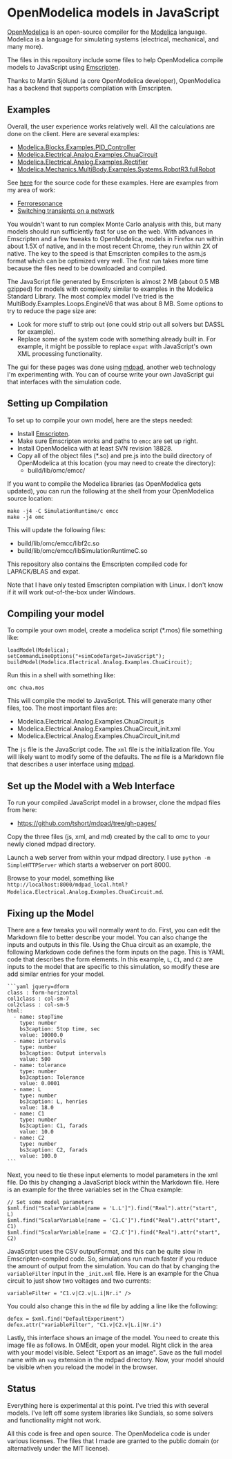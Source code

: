 # OpenModelica models in JavaScript

[OpenModelica](http://openmodelica.org) is an open-source compiler for
the [Modelica](http://modelica.org) language. Modelica is a language for
simulating systems (electrical, mechanical, and many more).

The files in this repository include some files to help OpenModelica
compile models to JavaScript using
[Emscripten](http://emscripten.org/).

Thanks to Martin Sjölund (a core OpenModelica developer), OpenModelica
has a backend that supports compilation with Emscripten. 

## Examples

Overall, the user experience works relatively well. All the
calculations are done on the client. Here are several examples:

- [Modelica.Blocks.Examples.PID_Controller](http://tshort.github.io/mdpad/mdpad.html?Modelica.Blocks.Examples.PID_Controller.md)
- [Modelica.Electrical.Analog.Examples.ChuaCircuit](http://tshort.github.io/mdpad/mdpad.html?Modelica.Electrical.Analog.Examples.ChuaCircuit.md)
- [Modelica.Electrical.Analog.Examples.Rectifier](http://tshort.github.io/mdpad/mdpad.html?Modelica.Electrical.Analog.Examples.Rectifier.md)
- [Modelica.Mechanics.MultiBody.Examples.Systems.RobotR3.fullRobot](http://tshort.github.io/mdpad/mdpad.html?Modelica.Mechanics.MultiBody.Examples.Systems.RobotR3.fullRobot.md)

See [here](https://github.com/tshort/mdpad/tree/gh-pages/) for the
source code for these examples. Here are examples from my area of
work:

- [Ferroresonance](http://distributionhandbook.com/calculators/mdpad.html?ferro.md)
- [Switching transients on a network](http://distributionhandbook.com/calculators/mdpad.html?UrbanPrimary.md)

You wouldn't want to run complex Monte Carlo analysis with this, but
many models should run sufficiently fast for use on the web. With
advances in Emscripten and a few tweaks to OpenModelica, models in
Firefox run within about 1.5X of native, and in the most recent
Chrome, they run within 2X of native. The key to the speed is that
Emscripten compiles to the asm.js format which can be optimized very
well. The first run takes more time because the files need to be
downloaded and compiled. 

The JavaScript file generated by Emscripten is almost 2 MB (about 0.5
MB gzipped) for models with complexity similar to examples in the
Modelica Standard Library. The most complex model I've tried is the
MultiBody.Examples.Loops.EngineV6 that was about 8 MB. Some options to
try to reduce the page size are:

- Look for more stuff to strip out (one could strip out all solvers but
  DASSL for example).
- Replace some of the system code with something already built in. For
  example, it might be possible to replace `expat` with JavaScript's
  own XML processing functionality.

The gui for these pages was done using
[mdpad](http://tshort.github.io/mdpad/), another web technology I'm
experimenting with. You can of course write your own JavaScript gui
that interfaces with the simulation code.

## Setting up Compilation

To set up to compile your own model, here are the steps needed:

- Install [Emscripten](http://emscripten.org/).
- Make sure Emscripten works and paths to `emcc` are set up right.
- Install OpenModelica with at least SVN revision 18828.
- Copy all of the object files (*.so) and pre.js into the build
  directory of OpenModelica at this location (you may need to create
  the directory):
  - build/lib/omc/emcc/

If you want to compile the Modelica libraries (as OpenModelica gets
updated), you can run the following at the shell from your
OpenModelica source location:

    make -j4 -C SimulationRuntime/c emcc
    make -j4 omc

This will update the following files:
  - build/lib/omc/emcc/libf2c.so
  - build/lib/omc/emcc/libSimulationRuntimeC.so

This repository also contains the Emscripten compiled code for
LAPACK/BLAS and expat.

Note that I have only tested Emscripten compilation with Linux. I
don't know if it will work out-of-the-box under Windows.

## Compiling your model

To compile your own model, create a modelica script (*.mos) file
something like:
    
    loadModel(Modelica);
    setCommandLineOptions("+simCodeTarget=JavaScript");
    buildModel(Modelica.Electrical.Analog.Examples.ChuaCircuit);

Run this in a shell with something like:

    omc chua.mos

This will compile the model to JavaScript. This will generate many
other files, too. The most important files are:

- Modelica.Electrical.Analog.Examples.ChuaCircuit.js
- Modelica.Electrical.Analog.Examples.ChuaCircuit_init.xml
- Modelica.Electrical.Analog.Examples.ChuaCircuit_init.md

The `js` file is the JavaScript code. The `xml` file is the
initialization file. You will likely want to modify some of the
defaults. The `md` file is a Markdown file that describes a user
interface using [mdpad](http://tshort.github.io/mdpad/).

## Set up the Model with a Web Interface

To run your compiled JavaScript model in a browser, clone the mdpad
files from here:

- https://github.com/tshort/mdpad/tree/gh-pages/

Copy the three files (js, xml, and md) created by the call to omc to
your newly cloned mdpad directory.

Launch a web server from within your mdpad directory. I use `python -m
SimpleHTTPServer` which starts a webserver on port 8000.

Browse to your model, something like
`http://localhost:8000/mdpad_local.html?Modelica.Electrical.Analog.Examples.ChuaCircuit.md`.

## Fixing up the Model

There are a few tweaks you will normally want to do. First, you can
edit the Markdown file to better describe your model. You can also
change the inputs and outputs in this file. Using the Chua circuit as
an example, the following Markdown code defines the form inputs on the
page. This is YAML code that describes the form elements. In this
example, `L`, `C1`, and `C2` are inputs to the model that are specific
to this simulation, so modify these are add similar entries for your
model.

    ```yaml jquery=dform
    class : form-horizontal
    col1class : col-sm-7
    col2class : col-sm-5
    html: 
      - name: stopTime
        type: number
        bs3caption: Stop time, sec
        value: 10000.0
      - name: intervals
        type: number
        bs3caption: Output intervals
        value: 500
      - name: tolerance
        type: number
        bs3caption: Tolerance
        value: 0.0001
      - name: L
        type: number
        bs3caption: L, henries
        value: 18.0
      - name: C1
        type: number
        bs3caption: C1, farads
        value: 10.0
      - name: C2
        type: number
        bs3caption: C2, farads
        value: 100.0
    ```

Next, you need to tie these input elements to model parameters in the
xml file. Do this by changing a JavaScript block within the Markdown
file. Here is an example for the three variables set in the Chua
example:

    // Set some model parameters
    $xml.find("ScalarVariable[name = 'L.L']").find("Real").attr("start", L)
    $xml.find("ScalarVariable[name = 'C1.C']").find("Real").attr("start", C1)
    $xml.find("ScalarVariable[name = 'C2.C']").find("Real").attr("start", C2)

JavaScript uses the CSV outputFormat, and this can be quite slow in
Emscripten-compiled code. So, simulations run much faster if you
reduce the amount of output from the simulation. You can do that by
changing the `variableFilter` input in the `_init.xml` file. Here is
an example for the Chua circuit to just show two voltages and two
currents:

    variableFilter = "C1.v|C2.v|L.i|Nr.i" />

You could also change this in the `md` file by adding a line like the
following:

    defex = $xml.find("DefaultExperiment")
    defex.attr("variableFilter", "C1.v|C2.v|L.i|Nr.i")

Lastly, this interface shows an image of the model. You need to create
this image file as follows. In OMEdit, open your model. Right click in
the area with your model visible. Select "Export as an image". Save as
the full model name with an `svg` extension in the mdpad directory.
Now, your model should be visible when you reload the model in the
browser.

## Status

Everything here is experimental at this point. I've tried this with
several models. I've left off some system libraries like Sundials, so
some solvers and functionality might not work.

All this code is free and open source. The OpenModelica code is under
various licenses. The files that I made are granted to the public
domain (or alternatively under the MIT license).
